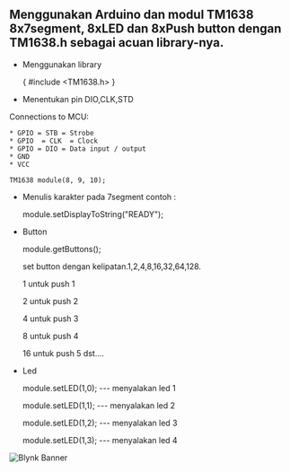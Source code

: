 ## Menggunakan Arduino dan modul TM1638 8x7segment, 8xLED dan 8xPush button dengan TM1638.h sebagai acuan library-nya. 

- Menggunakan library

  {
  #include <TM1638.h>
   }
   
- Menentukan pin DIO,CLK,STD
 

Connections to MCU: 

	* GPIO = STB = Strobe
	* GPIO  = CLK  = Clock
	* GPIO = DIO = Data input / output
	* GND
	* VCC 

    TM1638 module(8, 9, 10);

- Menulis karakter pada 7segment contoh :
  
  module.setDisplayToString("READY");
  
- Button  
  
  module.getButtons();
  
  set button dengan kelipatan.1,2,4,8,16,32,64,128. 
  
  1 untuk push 1
  
  2 untuk push 2
  
  4 untuk push 3
  
  8 untuk push 4
  
  16 untuk push 5 dst.... 
  
- Led  
  
  module.setLED(1,0); --- menyalakan led 1
  
  module.setLED(1,1); --- menyalakan led 2
  
  module.setLED(1,2); --- menyalakan led 3
  
  module.setLED(1,3); --- menyalakan led 4
  

![Blynk Banner](https://github.com/shamy-kurniawan/arduino_TM1638/blob/main/TM1638.jpg)


